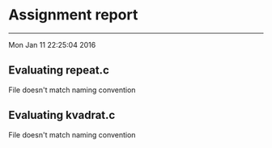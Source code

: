 # Assignment report
---
Mon Jan 11 22:25:04 2016

## Evaluating repeat.c

File doesn't match naming convention

## Evaluating kvadrat.c

File doesn't match naming convention

